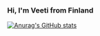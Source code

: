 ### Hi, I'm Veeti from Finland

[![Anurag's GitHub stats](https://github-readme-stats.vercel.app/api?username=VirtanenVeeti)](https://github.com/anuraghazra/github-readme-stats)
